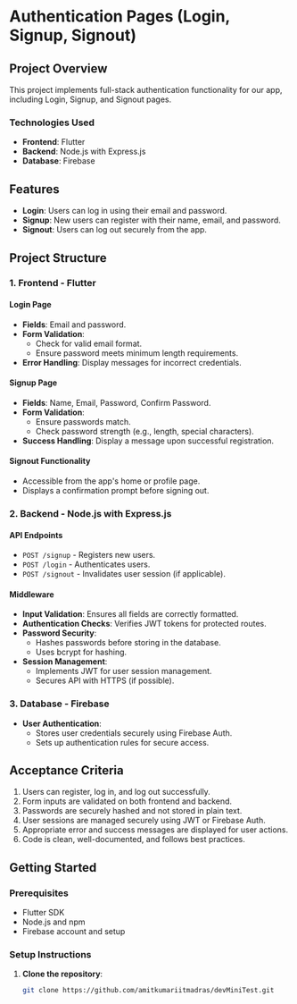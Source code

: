 # Authentication Pages (Login, Signup, Signout)

## Project Overview
This project implements full-stack authentication functionality for our app, including Login, Signup, and Signout pages.

### Technologies Used
- **Frontend**: Flutter
- **Backend**: Node.js with Express.js
- **Database**: Firebase

## Features
- **Login**: Users can log in using their email and password.
- **Signup**: New users can register with their name, email, and password.
- **Signout**: Users can log out securely from the app.

## Project Structure

### 1. Frontend - Flutter
#### Login Page
- **Fields**: Email and password.
- **Form Validation**:
  - Check for valid email format.
  - Ensure password meets minimum length requirements.
- **Error Handling**: Display messages for incorrect credentials.

#### Signup Page
- **Fields**: Name, Email, Password, Confirm Password.
- **Form Validation**:
  - Ensure passwords match.
  - Check password strength (e.g., length, special characters).
- **Success Handling**: Display a message upon successful registration.

#### Signout Functionality
- Accessible from the app's home or profile page.
- Displays a confirmation prompt before signing out.

### 2. Backend - Node.js with Express.js
#### API Endpoints
- `POST /signup` - Registers new users.
- `POST /login` - Authenticates users.
- `POST /signout` - Invalidates user session (if applicable).

#### Middleware
- **Input Validation**: Ensures all fields are correctly formatted.
- **Authentication Checks**: Verifies JWT tokens for protected routes.
- **Password Security**:
  - Hashes passwords before storing in the database.
  - Uses bcrypt for hashing.
- **Session Management**:
  - Implements JWT for user session management.
  - Secures API with HTTPS (if possible).

### 3. Database - Firebase
- **User Authentication**:
  - Stores user credentials securely using Firebase Auth.
  - Sets up authentication rules for secure access.

## Acceptance Criteria
1. Users can register, log in, and log out successfully.
2. Form inputs are validated on both frontend and backend.
3. Passwords are securely hashed and not stored in plain text.
4. User sessions are managed securely using JWT or Firebase Auth.
5. Appropriate error and success messages are displayed for user actions.
6. Code is clean, well-documented, and follows best practices.

## Getting Started

### Prerequisites
- Flutter SDK
- Node.js and npm
- Firebase account and setup

### Setup Instructions

1. **Clone the repository**:
   ```bash
   git clone https://github.com/amitkumariitmadras/devMiniTest.git

